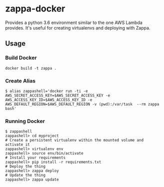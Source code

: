 # zappa-docker

Provides a python 3.6 environment similar to the one AWS Lambda provides.
It's useful for creating virtualenvs and deploying with Zappa.

## Usage

### Build Docker
```
docker build -t zappa .
```

### Create Alias
```
$ alias zappashell='docker run -ti -e AWS_SECRET_ACCESS_KEY=$AWS_SECRET_ACCESS_KEY -e AWS_ACCESS_KEY_ID=$AWS_ACCESS_KEY_ID -e AWS_DEFAULT_REGION=$AWS_DEFAULT_REGION -v (pwd):/var/task  --rm zappa bash'
```

### Running Docker
```
$ zappashell
zappashell> cd myproject
# Create a persistent virtualenv within the mounted volume and activate it
zappashell> virtualenv env 
zappashell> source env/bin/activate
# Install your requirements
zappashell> pip install -r requirements.txt
# Deploy the thing
zappashell> zappa deploy
# Update the thing
zappashell> zappa update
```
